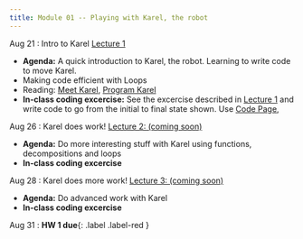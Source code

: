```yaml
---
title: Module 01 -- Playing with Karel, the robot
---
```


Aug 21
: Intro to Karel [Lecture 1](../assets/files/MEA_217-Lecture1.pdf)
- **Agenda:** A quick introduction to Karel, the robot. Learning to write code to move Karel.
- Making code efficient with Loops
- Reading: [Meet Karel](https://compedu.stanford.edu/karel-reader/docs/python/en/chapter1.html), [Program Karel](https://compedu.stanford.edu/karel-reader/docs/python/en/chapter2.html)
- **In-class coding excercise:** See the excercise described in [Lecture 1](../assets/files/MEA_217-Lecture1.pdf) and write code to go from the initial to final state shown. Use [Code Page](https://compedu.stanford.edu/karel-reader/docs/python/en/ide.html), 

Aug 26 
: Karel does work! [Lecture 2: (coming soon)](#)
-  **Agenda:** Do more interesting stuff with Karel using functions, decompositions and loops
- **In-class coding excercise**

Aug 28
: Karel does more work! [Lecture 3: (coming soon)](#)
-  **Agenda:** Do advanced work with Karel
- **In-class coding excercise**

Aug 31
: **HW 1 due**{: .label .label-red }
